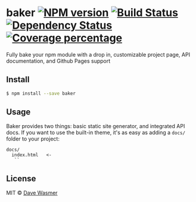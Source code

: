 # baker [![NPM version][npm-image]][npm-url] [![Build Status][travis-image]][travis-url] [![Dependency Status][daviddm-image]][daviddm-url] [![Coverage percentage][coveralls-image]][coveralls-url]

Fully bake your npm module with a drop in, customizable project page, API documentation, and Github Pages support


## Install

```sh
$ npm install --save baker
```


## Usage

Baker provides two things: basic static site generator, and integrated API docs. If you want to use the built-in theme, it's as easy as adding a `docs/` folder to your project:

```
docs/
  index.html   <-
   ``
```

## License

MIT © [Dave Wasmer](http://davewasmer.com)


[npm-image]: https://badge.fury.io/js/baker.svg
[npm-url]: https://npmjs.org/package/baker
[travis-image]: https://travis-ci.org/davewasmer/baker.svg?branch=master
[travis-url]: https://travis-ci.org/davewasmer/baker
[daviddm-image]: https://david-dm.org/davewasmer/baker.svg?theme=shields.io
[daviddm-url]: https://david-dm.org/davewasmer/baker
[coveralls-image]: https://coveralls.io/repos/davewasmer/baker/badge.svg
[coveralls-url]: https://coveralls.io/r/davewasmer/baker
